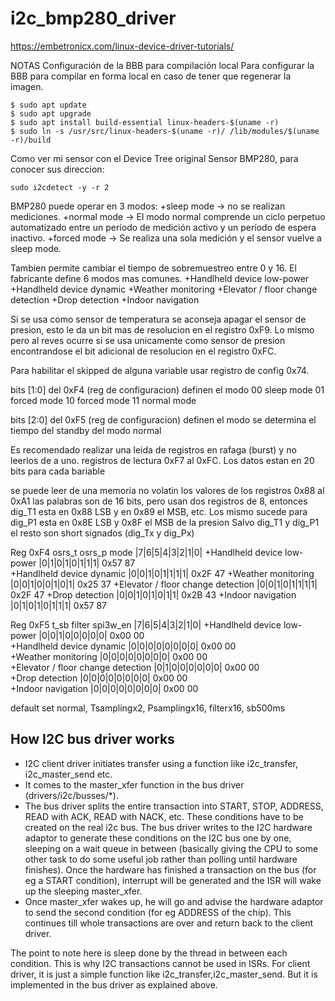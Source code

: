 # i2c_bmp280_driver

https://embetronicx.com/linux-device-driver-tutorials/

NOTAS
Configuración de la BBB para compilación local
Para configurar la BBB para compilar en forma local en caso de tener que regenerar la imagen.

```
$ sudo apt update
$ sudo apt upgrade
$ sudo apt install build-essential linux-headers-$(uname -r)
$ sudo ln -s /usr/src/linux-headers-$(uname -r)/ /lib/modules/$(uname -r)/build
```

Como ver mi sensor con el Device Tree original
Sensor BMP280, para conocer sus direccion:
```
sudo i2cdetect -y -r 2
```

BMP280 puede operar en 3 modos:
+sleep mode -> no se realizan mediciones.
+normal mode -> El modo normal comprende un ciclo perpetuo automatizado entre un período de medición activo y un período de espera inactivo.
+forced mode -> Se realiza una sola medición y el sensor vuelve a sleep mode.

Tambien permite cambiar el tiempo de sobremuestreo entre 0 y 16. El fabricante define 6 modos mas comunes.
+Handlheld device low-power
+Handlheld device dynamic
+Weather monitoring
+Elevator / floor change detection
+Drop detection
+Indoor navigation

Si se usa como sensor de temperatura se aconseja apagar el sensor de presion, esto le da un bit mas de resolucion en el registro 0xF9. Lo mismo pero al reves ocurre si se usa unicamente como sensor de presion encontrandose el bit adicional de resolucion en el registro 0xFC.

Para habilitar el skipped de alguna variable usar registro de config 0x74.

bits [1:0] del 0xF4 (reg de configuracion) definen el modo
00 sleep mode
01 forced mode
10 forced mode
11 normal mode

bits [2:0] del 0xF5 (reg de configuracion) definen el modo
se determina el tiempo del standby del modo normal

Es recomendado realizar una leida de registros en rafaga (burst) y no leerlos de a uno.
registros de lectura 0xF7 al 0xFC.
Los datos estan en 20 bits para cada bariable

se puede leer de una memoria no volatin los valores de los registros 0x88 al 0xA1
las  palabras son de 16 bits, pero usan dos registros de 8, entonces dig_T1 esta en 0x88 LSB y en 0x89 el MSB, etc. Los mismo sucede para dig_P1 esta en 0x8E LSB y 0x8F el MSB de la presion
Salvo dig_T1 y dig_P1 el resto son short signados (dig_Tx y dig_Px)

Reg 0xF4      osrs_t osrs_p mode            |7|6|5|4|3|2|1|0|
+Handlheld device low-power                 |0|1|0|1|0|1|1|1| 0x57 87  
+Handlheld device dynamic                   |0|0|1|0|1|1|1|1| 0x2F 47
+Weather monitoring                         |0|0|1|0|0|1|0|1| 0x25 37
+Elevator / floor change detection          |0|0|1|0|1|1|1|1| 0x2F 47
+Drop detection                             |0|0|1|0|1|0|1|1| 0x2B 43
+Indoor navigation                          |0|1|0|1|0|1|1|1| 0x57 87

Reg 0xF5      t_sb filter spi3w_en          |7|6|5|4|3|2|1|0|
+Handlheld device low-power                 |0|0|1|0|0|0|0|0| 0x00 00  
+Handlheld device dynamic                   |0|0|0|0|0|0|0|0| 0x00 00  
+Weather monitoring                         |0|0|0|0|0|0|0|0| 0x00 00  
+Elevator / floor change detection          |0|1|0|0|0|0|0|0| 0x00 00  
+Drop detection                             |0|0|0|0|0|0|0|0| 0x00 00  
+Indoor navigation                          |0|0|0|0|0|0|0|0| 0x00 00  

default set
normal, Tsamplingx2, Psamplingx16, filterx16, sb500ms 

## How I2C bus driver works
+ I2C client driver initiates transfer using a function like i2c_transfer, i2c_master_send etc.
+ It comes to the master_xfer function in the bus driver (drivers/i2c/busses/*).
+ The bus driver splits the entire transaction into START, STOP, ADDRESS, READ with ACK, READ with NACK, etc. These conditions have to be created on the real i2c bus. The bus driver writes to the I2C hardware adaptor to generate these conditions on the I2C bus one by one, sleeping on a wait queue in between (basically giving the CPU to some other task to do some useful job rather than polling until hardware finishes).
Once the hardware has finished a transaction on the bus (for eg a START condition), interrupt will be generated and the ISR will wake up the sleeping master_xfer.
+ Once master_xfer wakes up, he will go and advise the hardware adaptor to send the second condition (for eg ADDRESS of the chip).
This continues till whole transactions are over and return back to the client driver.

The point to note here is sleep done by the thread in between each condition. This is why I2C transactions cannot be used in ISRs. For client driver, it is just a simple function like i2c_transfer,i2c_master_send. But it is implemented in the bus driver as explained above.